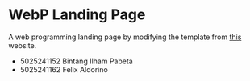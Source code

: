 # WebP Landing Page

A web programming landing page by modifying the template from [this](https://medialoot.com/preview/frame/chase.html) website.

- 5025241152 Bintang Ilham Pabeta
- 5025241162 Felix Aldorino